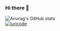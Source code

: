 ### Hi there 👋


![Anurag's GitHub stats](https://github-readme-stats.vercel.app/api?username=Capamara&show_icons=true&theme=radical)
<br>
[![iuricode](https://github-readme-stats.vercel.app/api/top-langs/?username=Capamara&hide=html&layout=compact&theme=default)](https://github.com/Capamara/)



<!--
**Capamara/Capamara** is a ✨ _special_ ✨ repository because its `README.md` (this file) appears on your GitHub profile.

Here are some ideas to get you started:

- 🔭 I’m currently working on ...
- 🌱 I’m currently learning ...
- 👯 I’m looking to collaborate on ...
- 🤔 I’m looking for help with ...
- 💬 Ask me about ...
- 📫 How to reach me: ...
- 😄 Pronouns: ...
- ⚡ Fun fact: ...
-->
